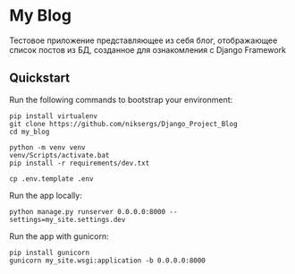 # My Blog

Тестовое приложение представляющее из себя блог, отображающее список постов из БД, созданное для ознакомления с Django Framework

## Quickstart

Run the following commands to bootstrap your environment:
    
    pip install virtualenv
    git clone https://github.com/niksergs/Django_Project_Blog
    cd my_blog

    python -m venv venv
    venv/Scripts/activate.bat
    pip install -r requirements/dev.txt

    cp .env.template .env

Run the app locally:

    python manage.py runserver 0.0.0.0:8000 --settings=my_site.settings.dev

Run the app with gunicorn:

    pip install gunicorn
    gunicorn my_site.wsgi:application -b 0.0.0.0:8000
    
